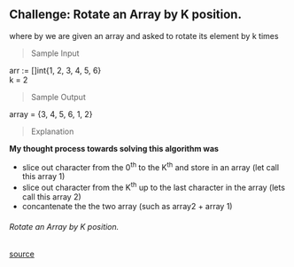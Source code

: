 ## Challenge: Rotate an Array by K position.

where by we are given an array and asked to rotate its element by k times

> Sample Input

arr := []int{1, 2, 3, 4, 5, 6} <br />
k = 2

> Sample Output

array = {3, 4, 5, 6, 1, 2}

> Explanation

**My thought process towards solving this algorithm was**
- slice out character from the 0<sup>th</sup> to the K<sup>th</sup> and store in an array (let call this array 1)
- slice out character from the K<sup>th</sup> up to the last character in the array (lets call this array 2)
- concantenate the the two array (such as array2 + array 1)


######  Rotate an Array by K position.
 [source](https://www.educative.io/courses/data-structures-and-algorithms-go/YQ4OqmxoOKp)
